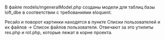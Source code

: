 В файле models/mgeneralModel.php созданы модели для таблиц базы loft_dbe в соответствии с требованиями eloquent.

Ресайз и поворот картинки находятся в пункте Списки пользователей и их файлов -> Список файлов пользователя.
Отвечают за это утилиты  res.php и rot.php, которые лежат в корне проекта.
